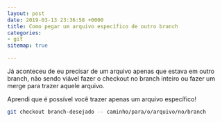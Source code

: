 ```yaml
---
layout: post
date: 2019-03-13 23:36:58 +0000
title: Como pegar um arquivo específico de outro branch
categories:
- git
sitemap: true

---
```

Já aconteceu de eu precisar de um arquivo apenas que estava em outro branch, não sendo viável fazer o checkout no branch inteiro ou fazer um merge para trazer aquele arquivo.

Aprendi que é possível você trazer apenas um arquivo específico!

```bash
git checkout branch-desejado -- caminho/para/o/arquivo/no/branch
```

